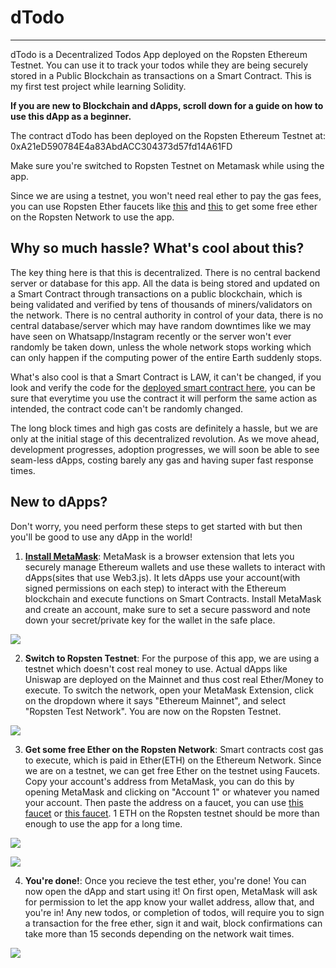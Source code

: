 # dTodo
---

dTodo is a Decentralized Todos App deployed on the Ropsten Ethereum Testnet. You can use it to track your todos while they are being securely stored in a Public Blockchain as transactions on a Smart Contract. This is my first test project while learning Solidity.

**If you are new to Blockchain and dApps, scroll down for a guide on how to use this dApp as a beginner.**

The contract dTodo has been deployed on the Ropsten Ethereum Testnet at: 0xA21eD590784E4a83AbdACC304373d57fd14A61FD

Make sure you're switched to Ropsten Testnet on Metamask while using the app.

Since we are using a testnet, you won't need real ether to pay the gas fees, you can use Ropsten Ether faucets like [this](https://faucet.ropsten.be/) and [this](https://faucet.dimensions.network/) to get some free ether on the Ropsten Network to use the app.

## Why so much hassle? What's cool about this?

The key thing here is that this is decentralized. There is no central backend server or database for this app. All the data is being stored and updated on a Smart Contract through transactions on a public blockchain, which is being validated and verified by tens of thousands of miners/validators on the network. There is no central authority in control of your data, there is no central database/server which may have random downtimes like we may have seen on Whatsapp/Instagram recently or the server won't ever randomly be taken down, unless the whole network stops working which can only happen if the computing power of the entire Earth suddenly stops.

What's also cool is that a Smart Contract is LAW, it can't be changed, if you look and verify the code for the [deployed smart contract here](https://ropsten.etherscan.io/address/0xa21ed590784e4a83abdacc304373d57fd14a61fd#code), you can be sure that everytime you use the contract it will perform the same action as intended, the contract code can't be randomly changed.

The long block times and high gas costs are definitely a hassle, but we are only at the initial stage of this decentralized revolution. As we move ahead, development progresses, adoption progresses, we will soon be able to see seam-less dApps, costing barely any gas and having super fast response times.

## New to dApps?

Don't worry, you need perform these steps to get started with but then you'll be good to use any dApp in the world! 

1. **[Install MetaMask](https://metamask.io/download.html)**: MetaMask is a browser extension that lets you securely manage Ethereum wallets and use these wallets to interact with dApps(sites that use Web3.js). It lets dApps use your account(with signed permissions on each step) to interact with the Ethereum blockchain and execute functions on Smart Contracts. Install MetaMask and create an account, make sure to set a secure password and note down your secret/private key for the wallet in the safe place.

![](https://i.imgur.com/D9iiSSF.png)

2. **Switch to Ropsten Testnet**: For the purpose of this app, we are using a testnet which doesn't cost real money to use. Actual dApps like Uniswap are deployed on the Mainnet and thus cost real Ether/Money to execute. To switch the network, open your MetaMask Extension, click on the dropdown where it says "Ethereum Mainnet", and select "Ropsten Test Network". You are now on the Ropsten Testnet.

![](https://i.imgur.com/tKtWABv.png)

3. **Get some free Ether on the Ropsten Network**: Smart contracts cost gas to execute, which is paid in Ether(ETH) on the Ethereum Network. Since we are on a testnet, we can get free Ether on the testnet using Faucets. Copy your account's address from MetaMask, you can do this by opening MetaMask and clicking on "Account 1" or whatever you named your account. Then paste the address on a faucet, you can use [this faucet](https://faucet.ropsten.be/) or [this faucet](https://faucet.dimensions.network/). 1 ETH on the Ropsten testnet should be more than enough to use the app for a long time.

![](https://i.imgur.com/skioiWJ.png)

![](https://i.imgur.com/VNgS9c8.png)

4. **You're done!**: Once you recieve the test ether, you're done! You can now open the dApp and start using it! On first open, MetaMask will ask for permission to let the app know your wallet address, allow that, and you're in! Any new todos, or completion of todos, will require you to sign a transaction for the free ether, sign it and wait, block confirmations can take more than 15 seconds depending on the network wait times.

![](https://s4.gifyu.com/images/dTodo---Brave-2021-03-20-13-14-48.gif)